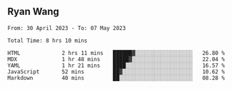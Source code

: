 ## Ryan Wang

<!--START_SECTION:waka-->

```text
From: 30 April 2023 - To: 07 May 2023

Total Time: 8 hrs 10 mins

HTML             2 hrs 11 mins   ██████▓░░░░░░░░░░░░░░░░░░   26.80 %
MDX              1 hr 48 mins    █████▓░░░░░░░░░░░░░░░░░░░   22.04 %
YAML             1 hr 21 mins    ████░░░░░░░░░░░░░░░░░░░░░   16.57 %
JavaScript       52 mins         ██▓░░░░░░░░░░░░░░░░░░░░░░   10.62 %
Markdown         40 mins         ██░░░░░░░░░░░░░░░░░░░░░░░   08.28 %
```

<!--END_SECTION:waka-->
